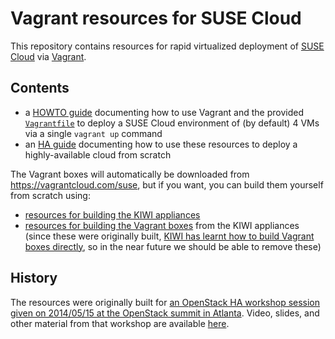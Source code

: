 # Vagrant resources for SUSE Cloud

This repository contains resources for rapid virtualized deployment of
[SUSE Cloud](https://www.suse.com/products/suse-cloud/) via
[Vagrant](http://www.vagrantup.com/).

## Contents

*   a [HOWTO guide](HOWTO.md) documenting how to use Vagrant and the
    provided [`Vagrantfile`](vagrant/Vagrantfile) to deploy a
    SUSE Cloud environment of (by default) 4 VMs via a single
    `vagrant up` command
*   an [HA guide](HA-GUIDE.md) documenting how to use these resources to
    deploy a highly-available cloud from scratch

The Vagrant boxes will automatically be downloaded from
https://vagrantcloud.com/suse, but if you want, you can build them
yourself from scratch using:

*   [resources for building the KIWI appliances](kiwi/)
*   [resources for building the Vagrant boxes](vagrant/) from the KIWI
    appliances (since these were originally built,
    [KIWI has learnt how to build Vagrant boxes directly](https://github.com/openSUSE/kiwi/pull/353),
    so in the near future we should be able to remove these)

## History

The resources were originally built for
[an OpenStack HA workshop session given on 2014/05/15 at the OpenStack summit in Atlanta](http://openstacksummitmay2014atlanta.sched.org/event/d3db2188dfed4459f8fbd03f5b405b81#.U4C6NXWx1Qo).
Video, slides, and other material from that workshop are available
[here](https://github.com/aspiers/openstacksummit2014-atlanta).
